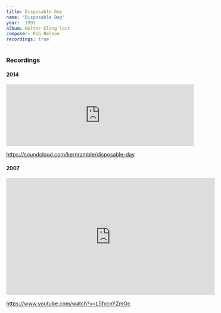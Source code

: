 ```yaml
---
title: Disposable Day
name: "Disposable Day"
year:  1993
album: Walter Klang lost
composer: Rob Nelson
recordings: true
---
```


<h3>Recordings</h3>

<h4>2014</h4>
<iframe width="100%" height="166" scrolling="no" frameborder="no" allow="autoplay" src="https://w.soundcloud.com/player/?url=https%3A//api.soundcloud.com/tracks/101059918&color=%23ff5500&auto_play=false&hide_related=false&show_comments=true&show_user=true&show_reposts=false&show_teaser=true"></iframe>

https://soundcloud.com/kernramble/disposable-day

<h4>2007</h4>

<iframe width="560" height="315" src="https://www.youtube.com/embed/L5fxcnYZmOc" frameborder="0" allow="accelerometer; autoplay; encrypted-media; gyroscope; picture-in-picture" allowfullscreen></iframe>

https://www.youtube.com/watch?v=L5fxcnYZmOc
